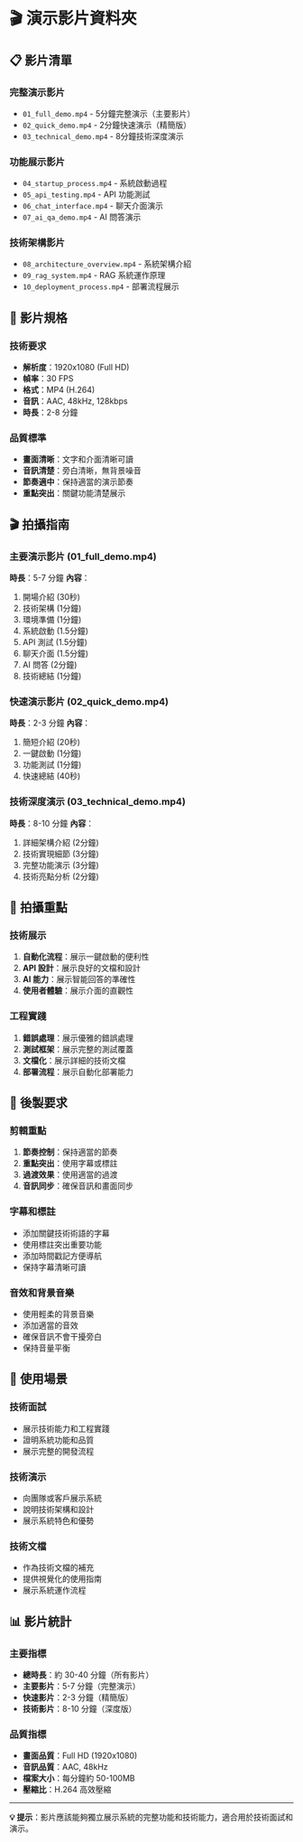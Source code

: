 # 🎬 演示影片資料夾

## 📋 影片清單

### 完整演示影片
- `01_full_demo.mp4` - 5分鐘完整演示（主要影片）
- `02_quick_demo.mp4` - 2分鐘快速演示（精簡版）
- `03_technical_demo.mp4` - 8分鐘技術深度演示

### 功能展示影片
- `04_startup_process.mp4` - 系統啟動過程
- `05_api_testing.mp4` - API 功能測試
- `06_chat_interface.mp4` - 聊天介面演示
- `07_ai_qa_demo.mp4` - AI 問答演示

### 技術架構影片
- `08_architecture_overview.mp4` - 系統架構介紹
- `09_rag_system.mp4` - RAG 系統運作原理
- `10_deployment_process.mp4` - 部署流程展示

## 📝 影片規格

### 技術要求
- **解析度**：1920x1080 (Full HD)
- **幀率**：30 FPS
- **格式**：MP4 (H.264)
- **音訊**：AAC, 48kHz, 128kbps
- **時長**：2-8 分鐘

### 品質標準
- **畫面清晰**：文字和介面清晰可讀
- **音訊清楚**：旁白清晰，無背景噪音
- **節奏適中**：保持適當的演示節奏
- **重點突出**：關鍵功能清楚展示

## 🎬 拍攝指南

### 主要演示影片 (01_full_demo.mp4)
**時長**：5-7 分鐘
**內容**：
1. 開場介紹 (30秒)
2. 技術架構 (1分鐘)
3. 環境準備 (1分鐘)
4. 系統啟動 (1.5分鐘)
5. API 測試 (1.5分鐘)
6. 聊天介面 (1.5分鐘)
7. AI 問答 (2分鐘)
8. 技術總結 (1分鐘)

### 快速演示影片 (02_quick_demo.mp4)
**時長**：2-3 分鐘
**內容**：
1. 簡短介紹 (20秒)
2. 一鍵啟動 (1分鐘)
3. 功能測試 (1分鐘)
4. 快速總結 (40秒)

### 技術深度演示 (03_technical_demo.mp4)
**時長**：8-10 分鐘
**內容**：
1. 詳細架構介紹 (2分鐘)
2. 技術實現細節 (3分鐘)
3. 完整功能演示 (3分鐘)
4. 技術亮點分析 (2分鐘)

## 🎯 拍攝重點

### 技術展示
1. **自動化流程**：展示一鍵啟動的便利性
2. **API 設計**：展示良好的文檔和設計
3. **AI 能力**：展示智能回答的準確性
4. **使用者體驗**：展示介面的直觀性

### 工程實踐
1. **錯誤處理**：展示優雅的錯誤處理
2. **測試框架**：展示完整的測試覆蓋
3. **文檔化**：展示詳細的技術文檔
4. **部署流程**：展示自動化部署能力

## 📝 後製要求

### 剪輯重點
1. **節奏控制**：保持適當的節奏
2. **重點突出**：使用字幕或標註
3. **過渡效果**：使用適當的過渡
4. **音訊同步**：確保音訊和畫面同步

### 字幕和標註
- 添加關鍵技術術語的字幕
- 使用標註突出重要功能
- 添加時間戳記方便導航
- 保持字幕清晰可讀

### 音效和背景音樂
- 使用輕柔的背景音樂
- 添加適當的音效
- 確保音訊不會干擾旁白
- 保持音量平衡

## 🎯 使用場景

### 技術面試
- 展示技術能力和工程實踐
- 證明系統功能和品質
- 展示完整的開發流程

### 技術演示
- 向團隊或客戶展示系統
- 說明技術架構和設計
- 展示系統特色和優勢

### 技術文檔
- 作為技術文檔的補充
- 提供視覺化的使用指南
- 展示系統運作流程

## 📊 影片統計

### 主要指標
- **總時長**：約 30-40 分鐘（所有影片）
- **主要影片**：5-7 分鐘（完整演示）
- **快速影片**：2-3 分鐘（精簡版）
- **技術影片**：8-10 分鐘（深度版）

### 品質指標
- **畫面品質**：Full HD (1920x1080)
- **音訊品質**：AAC, 48kHz
- **檔案大小**：每分鐘約 50-100MB
- **壓縮比**：H.264 高效壓縮

---

**💡 提示**：影片應該能夠獨立展示系統的完整功能和技術能力，適合用於技術面試和演示。 